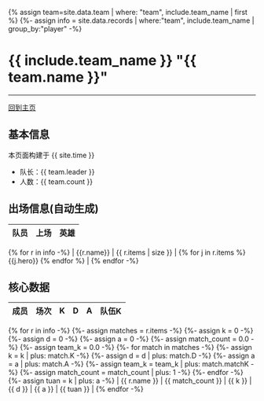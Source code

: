 {% assign team=site.data.team | where: "team", include.team_name | first %}
{%- assign info = site.data.records | where:"team", include.team_name | group_by:"player" -%}

# {{ include.team_name }} "{{ team.name }}"
---
[回到主页](index.html)

## 基本信息
本页面构建于 {{ site.time }}

- 队长：{{ team.leader }}
- 人数：{{ team.count }}

## 出场信息(自动生成)


|队员|上场|英雄|
|----|----|----|
{% for r in info -%}
| {{r.name}}  |  {{ r.items | size }} |  {% for j in r.items %}  {{j.hero}}  {% endfor %}  |
{% endfor -%}


## 核心数据

|成员|场次|K|D|A|队伍K|
|----|----|----|----|----|----|
{% for r in info -%}
  {%- assign matches = r.items -%}
  {%- assign k = 0 -%}
  {%- assign d = 0 -%}
  {%- assign a = 0 -%}
  {%- assign match_count = 0.0 -%}
  {%- assign team_k = 0.0 -%}
  {%- for match in matches -%}
      {%- assign k = k | plus: match.K -%}
      {%- assign d = d | plus: match.D -%}
      {%- assign a = a | plus: match.A -%}
      {%- assign team_k = team_k | plus: match.matchK -%}
      {%- assign match_count = match_count | plus: 1 -%}
  {%- endfor -%}  
  {%- assign tuan = k | plus: a -%}
| {{ r.name }} | {{ match_count }} | {{ k }} | {{ d }} | {{ a }} | {{ tuan }} |
{% endfor -%}
